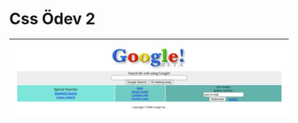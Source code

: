 # Css Ödev 2

---

![css-odev-2](https://raw.githubusercontent.com/Kodluyoruz/taskforce/main/css/cssodev3/figures/googlehomepage.png)